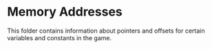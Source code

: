 # Memory Addresses

This folder contains information about pointers and offsets for certain variables and constants in the game.